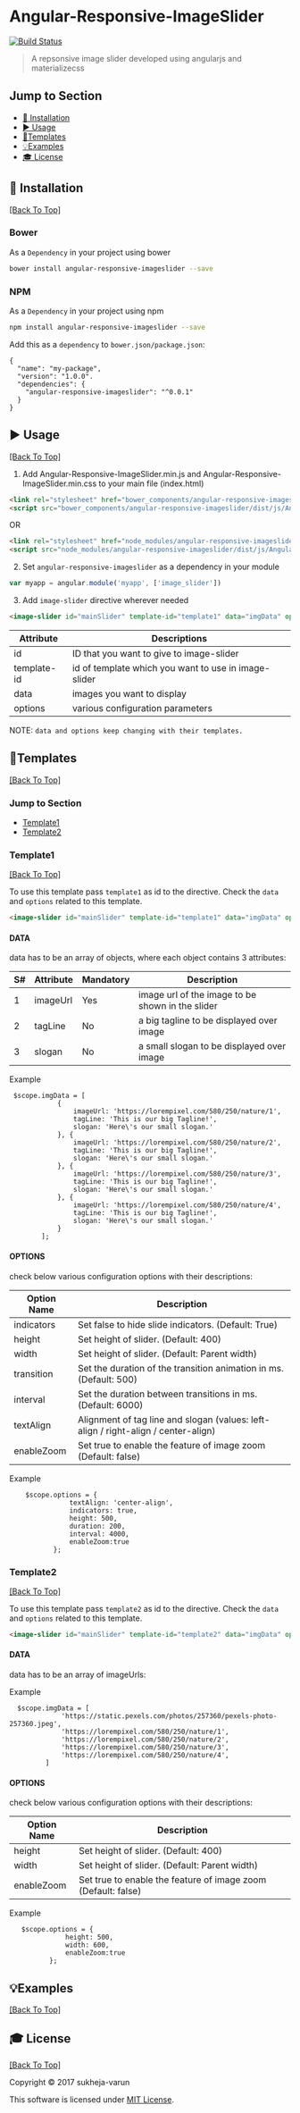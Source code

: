 # Angular-Responsive-ImageSlider 
[![Build Status](https://secure.travis-ci.org/sukheja-varun/Angular-Responsive-ImageSlider.png?branch=develop)](http://travis-ci.org/sukheja-varun/Angular-Responsive-ImageSlider)

> A repsonsive image slider developed using angularjs and materializecss

## Jump to Section

* [💾 Installation](#💾-installation)
* [▶️ Usage](#▶️-usage)
* [🔌Templates](#🔌templates)
* [💡Examples](#💡examples)
* [🎓 License](#🎓-license)

## 💾 Installation
[[Back To Top]](#jump-to-section)

### Bower

As a `Dependency` in your project using bower

```bash
bower install angular-responsive-imageslider --save
```

### NPM

As a `Dependency` in your project using npm

```bash
npm install angular-responsive-imageslider --save
```

Add this as a `dependency` to `bower.json/package.json`:

```
{
  "name": "my-package",
  "version": "1.0.0".
  "dependencies": {
    "angular-responsive-imageslider": "^0.0.1"
  }
}
```

## ▶️ Usage
[[Back To Top]](#jump-to-section)

1. Add Angular-Responsive-ImageSlider.min.js and Angular-Responsive-ImageSlider.min.css to your main file (index.html)
  ```html
  <link rel="stylesheet" href="bower_components/angular-responsive-imageslider/dist/css/Angular-Responsive-ImageSlider.min.css">
  <script src="bower_components/angular-responsive-imageslider/dist/js/Angular-Responsive-ImageSlider.min.js"></script>
  ```
OR
  ```html
  <link rel="stylesheet" href="node_modules/angular-responsive-imageslider/dist/css/Angular-Responsive-ImageSlider.min.css">
  <script src="node_modules/angular-responsive-imageslider/dist/js/Angular-Responsive-ImageSlider.min.js"></script>
  ```

2. Set `angular-responsive-imageslider` as a dependency in your module
  ```javascript
  var myapp = angular.module('myapp', ['image_slider'])
  ```
3. Add `image-slider` directive wherever needed
```html
<image-slider id="mainSlider" template-id="template1" data="imgData" options="options"></image-slider>
```
| Attribute | Descriptions |
| ------ | ------ |
| id | ID that you want to give to image-slider |
| template-id | id of template which you want to use in image-slider |
| data | images you want to display |
| options | various configuration parameters |

NOTE: `data and options keep changing with their templates.`

## 🔌Templates
[[Back To Top]](#jump-to-section)

### Jump to Section

* [Template1](#template1)
* [Template2](#template2)

### Template1
[[Back To Top]](#jump-to-section)

To use this template pass `template1` as id to the directive. Check the `data` and `options` related to this template.
````html
<image-slider id="mainSlider" template-id="template1" data="imgData" options="options"></image-slider>
````

#### DATA
data has to be an array of objects, where each object contains 3 attributes:

|S# | Attribute | Mandatory | Description |
| ------ | ------ |----- |----- |
| 1 | imageUrl | Yes | image url of the image to be shown in the slider |
| 2 | tagLine | No | a big tagline to be displayed over image |
| 3 | slogan | No | a small slogan to be displayed over image |


Example
```angularjs
 $scope.imgData = [
            {
                imageUrl: 'https://lorempixel.com/580/250/nature/1',
                tagLine: 'This is our big Tagline!',
                slogan: 'Here\'s our small slogan.'
            }, {
                imageUrl: 'https://lorempixel.com/580/250/nature/2',
                tagLine: 'This is our big Tagline!',
                slogan: 'Here\'s our small slogan.'
            }, {
                imageUrl: 'https://lorempixel.com/580/250/nature/3',
                tagLine: 'This is our big Tagline!',
                slogan: 'Here\'s our small slogan.'
            }, {
                imageUrl: 'https://lorempixel.com/580/250/nature/4',
                tagLine: 'This is our big Tagline!',
                slogan: 'Here\'s our small slogan.'
            }
        ];
```
#### OPTIONS
check below various configuration options with their descriptions:

| Option Name | Description |
| ------ | ------ |
| indicators | Set false to hide slide indicators. (Default: True) |
| height | Set height of slider. (Default: 400) |
| width | Set height of slider. (Default: Parent width) |
| transition | Set the duration of the transition animation in ms. (Default: 500) |
| interval | Set the duration between transitions in ms. (Default: 6000) |
| textAlign | Alignment of tag line and slogan (values: left-align / right-align / center-align) |
| enableZoom | Set true to enable the feature of image zoom (Default: false) |

Example
```angularjs
    $scope.options = {
               textAlign: 'center-align',
               indicators: true,
               height: 500, 
               duration: 200,
               interval: 4000,
               enableZoom:true
           };
```

### Template2
[[Back To Top]](#jump-to-section)

To use this template pass `template2` as id to the directive. Check the `data` and `options` related to this template.
````html
<image-slider id="mainSlider" template-id="template2" data="imgData" options="options"></image-slider>
````

#### DATA
data has to be an array of imageUrls:

Example
```angularjs
  $scope.imgData = [
             'https://static.pexels.com/photos/257360/pexels-photo-257360.jpeg',
             'https://lorempixel.com/580/250/nature/1',
             'https://lorempixel.com/580/250/nature/2',
             'https://lorempixel.com/580/250/nature/3',
             'https://lorempixel.com/580/250/nature/4',
         ]
```
#### OPTIONS
check below various configuration options with their descriptions:

| Option Name | Description |
| ------ | ------ |
| height | Set height of slider. (Default: 400) |
| width | Set height of slider. (Default: Parent width) |
| enableZoom | Set true to enable the feature of image zoom (Default: false) |

Example
```angularjs
   $scope.options = {
              height: 500, 
              width: 600, 
              enableZoom:true
          };
```




## 💡Examples
[[Back To Top]](#jump-to-section)



## 🎓 License
[[Back To Top]](#jump-to-section)

Copyright © 2017 sukheja-varun 

This software is licensed under [MIT License](https://github.com/sukheja-varun/Angular-Responsive-ImageSlider/blob/develop/LICENSE).

